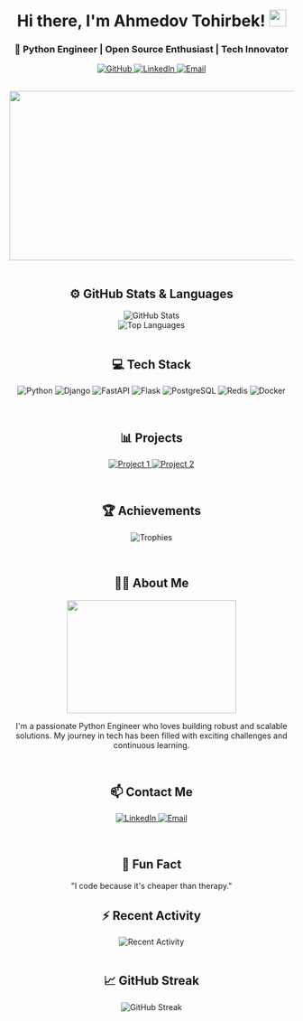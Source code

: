 <h1 align="center">
  Hi there, I'm Ahmedov Tohirbek! <img src="https://media.giphy.com/media/hvRJCLFzcasrR4ia7z/giphy.gif" width="30px"/>
</h1>

<h3 align="center">
  🚀 Python Engineer | Open Source Enthusiast | Tech Innovator
</h3>

<p align="center">
  <a href="https://github.com/Tohirbek04">
    <img src="https://img.shields.io/github/followers/Tohirbek04?label=Follow&style=social" alt="GitHub">
  </a>
  <a href="https://linkedin.com/in/your-linkedin-profile">
    <img src="https://img.shields.io/badge/LinkedIn--_.svg?style=social&logo=linkedin" alt="LinkedIn">
  </a>
  <a href="mailto:youremail@example.com">
    <img src="https://img.shields.io/badge/Email--_.svg?style=social&logo=gmail" alt="Email">
  </a>
</p>

<br/>

<div align="center">
  <img src="https://media.giphy.com/media/WtTnAfZn6aVJfBzlN3/giphy.gif" width="600" height="300"/>
</div>

<br/>

<h2 align="center">⚙️ GitHub Stats & Languages</h2>

<div align="center">
  <img src="https://github-readme-stats.vercel.app/api?username=Tohirbek04&show_icons=true&theme=radical" alt="GitHub Stats"/>
  <br/>
  <img src="https://github-readme-stats.vercel.app/api/top-langs/?username=Tohirbek04&layout=compact&theme=radical" alt="Top Languages"/>
</div>

<br/>

<h2 align="center">💻 Tech Stack</h2>

<p align="center">
  <img src="https://img.shields.io/badge/Python-3776AB?style=for-the-badge&logo=python&logoColor=white" alt="Python"/>
  <img src="https://img.shields.io/badge/Django-092E20?style=for-the-badge&logo=django&logoColor=white" alt="Django"/>
  <img src="https://img.shields.io/badge/FastAPI-009688?style=for-the-badge&logo=fastapi&logoColor=white" alt="FastAPI"/>
  <img src="https://img.shields.io/badge/Flask-000000?style=for-the-badge&logo=flask&logoColor=white" alt="Flask"/>
  <img src="https://img.shields.io/badge/PostgreSQL-4169E1?style=for-the-badge&logo=postgresql&logoColor=white" alt="PostgreSQL"/>
  <img src="https://img.shields.io/badge/Redis-DC382D?style=for-the-badge&logo=redis&logoColor=white" alt="Redis"/>
  <img src="https://img.shields.io/badge/Docker-2496ED?style=for-the-badge&logo=docker&logoColor=white" alt="Docker"/>
</p>

<br/>

<h2 align="center">📊 Projects</h2>

<p align="center">
  <a href="https://github.com/Tohirbek04/your-project">
    <img src="https://github-readme-stats.vercel.app/api/pin/?username=Tohirbek04&repo=your-project&theme=radical" alt="Project 1"/>
  </a>
  <a href="https://github.com/Tohirbek04/your-another-project">
    <img src="https://github-readme-stats.vercel.app/api/pin/?username=Tohirbek04&repo=your-another-project&theme=radical" alt="Project 2"/>
  </a>
</p>

<br/>

<h2 align="center">🏆 Achievements</h2>

<p align="center">
  <img src="https://github-profile-trophy.vercel.app/?username=Tohirbek04&theme=onedark&no-frame=true" alt="Trophies"/>
</p>

<br/>

<h2 align="center">👨‍💻 About Me</h2>

<p align="center">
  <img src="https://media.giphy.com/media/l0MYt5jPR6QX5pnqM/giphy.gif" width="300" height="200"/>
</p>

<p align="center">
  I'm a passionate Python Engineer who loves building robust and scalable solutions. My journey in tech has been filled with exciting challenges and continuous learning.
</p>

<br/>

<h2 align="center">📫 Contact Me</h2>

<p align="center">
  <a href="https://linkedin.com/in/your-linkedin-profile">
    <img src="https://img.shields.io/badge/LinkedIn--_.svg?style=social&logo=linkedin" alt="LinkedIn">
  </a>
  <a href="mailto:youremail@example.com">
    <img src="https://img.shields.io/badge/Email--_.svg?style=social&logo=gmail" alt="Email">
  </a>
</p>

<br/>

<h2 align="center">💬 Fun Fact</h2>

<p align="center">
  "I code because it's cheaper than therapy."
</p>

<h2 align="center">⚡ Recent Activity</h2>
  <div align="center">
  <img src="https://activity-graph.herokuapp.com/graph?username=Tohirbek04&theme=rogue&hide_border=true" alt="Recent Activity"/>
</div>

<br/>

<h2 align="center">📈 GitHub Streak</h2>
  <div align="center">
  <img src="https://github-readme-streak-stats.herokuapp.com/?user=Tohirbek04&theme=radical&hide_border=true" alt="GitHub Streak"/>
</div>
